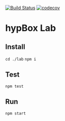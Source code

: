 [![Build Status](https://travis-ci.com/hypBox/lab.svg?branch=master)](https://travis-ci.com/hypBox/lab) [![codecov](https://codecov.io/gh/hypBox/lab/branch/master/graph/badge.svg)](https://codecov.io/gh/hypBox/lab)

# hypBox Lab

## Install

`cd ./lab`
`npm i`

## Test

`npm test`

## Run

`npm start`
